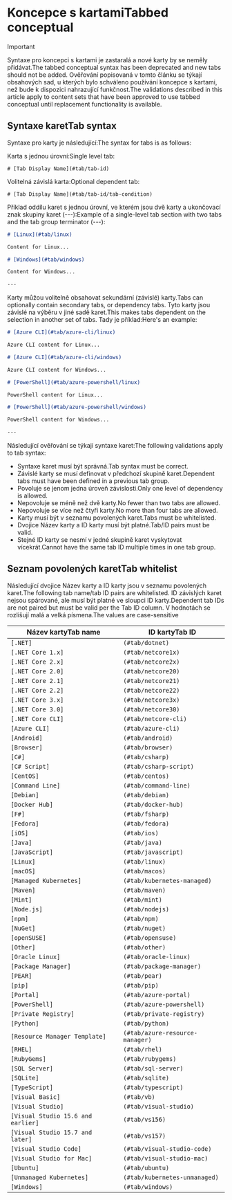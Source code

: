 # <a name="tabbed-conceptual"></a><span data-ttu-id="6dc14-101">Koncepce s kartami</span><span class="sxs-lookup"><span data-stu-id="6dc14-101">Tabbed conceptual</span></span>

> [!IMPORTANT]
> <span data-ttu-id="6dc14-102">Syntaxe pro koncepci s kartami je zastaralá a nové karty by se neměly přidávat.</span><span class="sxs-lookup"><span data-stu-id="6dc14-102">The tabbed conceptual syntax has been deprecated and new tabs should not be added.</span></span> <span data-ttu-id="6dc14-103">Ověřování popisovaná v tomto článku se týkají obsahových sad, u kterých bylo schváleno používání koncepce s kartami, než bude k dispozici nahrazující funkčnost.</span><span class="sxs-lookup"><span data-stu-id="6dc14-103">The validations described in this article apply to content sets that have been approved to use tabbed conceptual until replacement functionality is available.</span></span>

## <a name="tab-syntax"></a><span data-ttu-id="6dc14-104">Syntaxe karet</span><span class="sxs-lookup"><span data-stu-id="6dc14-104">Tab syntax</span></span>

<span data-ttu-id="6dc14-105">Syntaxe pro karty je následující:</span><span class="sxs-lookup"><span data-stu-id="6dc14-105">The syntax for tabs is as follows:</span></span>

<span data-ttu-id="6dc14-106">Karta s jednou úrovní:</span><span class="sxs-lookup"><span data-stu-id="6dc14-106">Single level tab:</span></span>

`# [Tab Display Name](#tab/tab-id)`

<span data-ttu-id="6dc14-107">Volitelná závislá karta:</span><span class="sxs-lookup"><span data-stu-id="6dc14-107">Optional dependent tab:</span></span>

`# [Tab Display Name](#tab/tab-id/tab-condition)`

<span data-ttu-id="6dc14-108">Příklad oddílu karet s jednou úrovní, ve kterém jsou dvě karty a ukončovací znak skupiny karet (---):</span><span class="sxs-lookup"><span data-stu-id="6dc14-108">Example of a single-level tab section with two tabs and the tab group terminator (---):</span></span>

```markdown
# [Linux](#tab/linux)

Content for Linux...

# [Windows](#tab/windows)

Content for Windows...

---
```

<span data-ttu-id="6dc14-109">Karty můžou volitelně obsahovat sekundární (závislé) karty.</span><span class="sxs-lookup"><span data-stu-id="6dc14-109">Tabs can optionally contain secondary tabs, or dependency tabs.</span></span> <span data-ttu-id="6dc14-110">Tyto karty jsou závislé na výběru v jiné sadě karet.</span><span class="sxs-lookup"><span data-stu-id="6dc14-110">This makes tabs dependent on the selection in another set of tabs.</span></span> <span data-ttu-id="6dc14-111">Tady je příklad:</span><span class="sxs-lookup"><span data-stu-id="6dc14-111">Here's an example:</span></span>

```markdown
# [Azure CLI](#tab/azure-cli/linux)

Azure CLI content for Linux...

# [Azure CLI](#tab/azure-cli/windows)

Azure CLI content for Windows...

# [PowerShell](#tab/azure-powershell/linux)

PowerShell content for Linux...

# [PowerShell](#tab/azure-powershell/windows)

PowerShell content for Windows...

---
```

<span data-ttu-id="6dc14-112">Následující ověřování se týkají syntaxe karet:</span><span class="sxs-lookup"><span data-stu-id="6dc14-112">The following validations apply to tab syntax:</span></span>

- <span data-ttu-id="6dc14-113">Syntaxe karet musí být správná.</span><span class="sxs-lookup"><span data-stu-id="6dc14-113">Tab syntax must be correct.</span></span>
- <span data-ttu-id="6dc14-114">Závislé karty se musí definovat v předchozí skupině karet.</span><span class="sxs-lookup"><span data-stu-id="6dc14-114">Dependent tabs must have been defined in a previous tab group.</span></span>
- <span data-ttu-id="6dc14-115">Povoluje se jenom jedna úroveň závislosti.</span><span class="sxs-lookup"><span data-stu-id="6dc14-115">Only one level of dependency is allowed.</span></span>
- <span data-ttu-id="6dc14-116">Nepovoluje se méně než dvě karty.</span><span class="sxs-lookup"><span data-stu-id="6dc14-116">No fewer than two tabs are allowed.</span></span>
- <span data-ttu-id="6dc14-117">Nepovoluje se více než čtyři karty.</span><span class="sxs-lookup"><span data-stu-id="6dc14-117">No more than four tabs are allowed.</span></span>
- <span data-ttu-id="6dc14-118">Karty musí být v seznamu povolených karet.</span><span class="sxs-lookup"><span data-stu-id="6dc14-118">Tabs must be whitelisted.</span></span>
- <span data-ttu-id="6dc14-119">Dvojice Název karty a ID karty musí být platné.</span><span class="sxs-lookup"><span data-stu-id="6dc14-119">Tab/ID pairs must be valid.</span></span>
- <span data-ttu-id="6dc14-120">Stejné ID karty se nesmí v jedné skupině karet vyskytovat vícekrát.</span><span class="sxs-lookup"><span data-stu-id="6dc14-120">Cannot have the same tab ID multiple times in one tab group.</span></span>

## <a name="tab-whitelist"></a><span data-ttu-id="6dc14-121">Seznam povolených karet</span><span class="sxs-lookup"><span data-stu-id="6dc14-121">Tab whitelist</span></span>

<span data-ttu-id="6dc14-122">Následující dvojice Název karty a ID karty jsou v seznamu povolených karet.</span><span class="sxs-lookup"><span data-stu-id="6dc14-122">The following tab name/tab ID pairs are whitelisted.</span></span> <span data-ttu-id="6dc14-123">ID závislých karet nejsou spárované, ale musí být platné ve sloupci ID karty.</span><span class="sxs-lookup"><span data-stu-id="6dc14-123">Dependent tab IDs are not paired but must be valid per the Tab ID column.</span></span> <span data-ttu-id="6dc14-124">V hodnotách se rozlišují malá a velká písmena.</span><span class="sxs-lookup"><span data-stu-id="6dc14-124">The values are case-sensitive</span></span>

|<span data-ttu-id="6dc14-125">Název karty</span><span class="sxs-lookup"><span data-stu-id="6dc14-125">Tab name</span></span>              |<span data-ttu-id="6dc14-126">ID karty</span><span class="sxs-lookup"><span data-stu-id="6dc14-126">Tab ID</span></span>            |
|----------------------|------------------|
|`[.NET]`              |`(#tab/dotnet)`   |
|`[.NET Core 1.x]`     |`(#tab/netcore1x)`|
|`[.NET Core 2.x]`     |`(#tab/netcore2x)`|
|`[.NET Core 2.0]`     |`(#tab/netcore20)`|
|`[.NET Core 2.1]`     |`(#tab/netcore21)`|
|`[.NET Core 2.2]`     |`(#tab/netcore22)`|
|`[.NET Core 3.x]`     |`(#tab/netcore3x)`|
|`[.NET Core 3.0]`     |`(#tab/netcore30)`|
|`[.NET Core CLI]`     |`(#tab/netcore-cli)`|
|`[Azure CLI]`         |`(#tab/azure-cli)`|
|`[Android]`           |`(#tab/android)`  |
|`[Browser]`           |`(#tab/browser)`  |
|`[C#]`                |`(#tab/csharp)`   |
|`[C# Script]`         |`(#tab/csharp-script)`|
|`[CentOS]`            |`(#tab/centos)`|
|`[Command Line]`      |`(#tab/command-line)`|
|`[Debian]`            |`(#tab/debian)`|
|`[Docker Hub]`        |`(#tab/docker-hub)`|
|`[F#]`                |`(#tab/fsharp)`|
|`[Fedora]`            |`(#tab/fedora)`|
|`[iOS]`               |`(#tab/ios)`      |
|`[Java]`              |`(#tab/java)`|
|`[JavaScript]`        |`(#tab/javascript)`|
|`[Linux]`             |`(#tab/linux)`    |
|`[macOS]`             |`(#tab/macos)`    |
|`[Managed Kubernetes]`|`(#tab/kubernetes-managed)`|
|`[Maven]`             |`(#tab/maven)`|
|`[Mint]`              |`(#tab/mint)`|
|`[Node.js]`           |`(#tab/nodejs)`|
|`[npm]`               |`(#tab/npm)` |
|`[NuGet]`             |`(#tab/nuget)`|
|`[openSUSE]`          |`(#tab/opensuse)`|
|`[Other]`             |`(#tab/other)` |
|`[Oracle Linux]`      |`(#tab/oracle-linux)`|
|`[Package Manager]`   |`(#tab/package-manager)` |
|`[PEAR]`              |`(#tab/pear)`|
|`[pip]`               |`(#tab/pip)`|
|`[Portal]`            |`(#tab/azure-portal)`    |
|`[PowerShell]`        |`(#tab/azure-powershell)`|
|`[Private Registry]`  |`(#tab/private-registry)`|
|`[Python]`            |`(#tab/python)`|
|`[Resource Manager Template]`|`(#tab/azure-resource-manager)`|
|`[RHEL]`              |`(#tab/rhel)`|
|`[RubyGems]`          |`(#tab/rubygems)`|
|`[SQL Server]`        |`(#tab/sql-server)`|
|`[SQLite]`            |`(#tab/sqlite)`|
|`[TypeScript]`        |`(#tab/typescript)`|
|`[Visual Basic]`      |`(#tab/vb)` |
|`[Visual Studio]`     |`(#tab/visual-studio)`|
|`[Visual Studio 15.6 and earlier]`|`(#tab/vs156)`|
|`[Visual Studio 15.7 and later]`  |`(#tab/vs157)`|
|`[Visual Studio Code]`            |`(#tab/visual-studio-code)`|
|`[Visual Studio for Mac]`         |`(#tab/visual-studio-mac)`|
|`[Ubuntu]`                        |`(#tab/ubuntu)`|
|`[Unmanaged Kubernetes]`          |`(#tab/kubernetes-unmanaged)`|
|`[Windows]`   |`(#tab/windows)`   |
